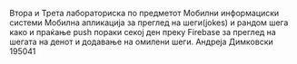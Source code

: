 Втора и Трета лабораториска по предметот Мобилни информациски системи 
Мобилна апликација за преглед на шеги(jokes) и рандом шега како и праќање push пораки секој ден преку Firebase за преглед на шегата на денот и додавање на омилени шеги. 
Андреја Димковски 195041


